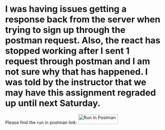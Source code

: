 # I was having issues getting a response back from the server when trying to sign up through the postman request. Also, the react has stopped working after I sent 1 request through postman and I am not sure why that has happened. I was told by the instructor that we may have this assignment regraded up until next Saturday.

Please find the run in postman link: [<img src="https://run.pstmn.io/button.svg" alt="Run In Postman" style="width: 128px; height: 32px;">](https://app.getpostman.com/run-collection/32464719-09edc202-44bf-4cf3-9fbd-3d89747a2982?action=collection%2Ffork&source=rip_markdown&collection-url=entityId%3D32464719-09edc202-44bf-4cf3-9fbd-3d89747a2982%26entityType%3Dcollection%26workspaceId%3D18bd4570-2239-401b-8c0d-06d6ab0b384f)